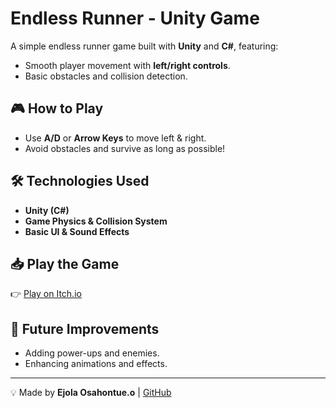 # Endless Runner - Unity Game  

A simple endless runner game built with **Unity** and **C#**, featuring:  
- Smooth player movement with **left/right controls**.  
- Basic obstacles and collision detection.  

## 🎮 How to Play  
- Use **A/D** or **Arrow Keys** to move left & right.  
- Avoid obstacles and survive as long as possible!  

## 🛠 Technologies Used  
- **Unity (C#)**  
- **Game Physics & Collision System**  
- **Basic UI & Sound Effects**  

## 📥 Play the Game  
👉 [Play on Itch.io](https://ejolaosahontue.itch.io/bizzyrun)  

## 🚀 Future Improvements  
- Adding power-ups and enemies.  
- Enhancing animations and effects.  

---
💡 Made by **Ejola Osahontue.o** | [GitHub](https://github.com/EjolaOsahontue)  
